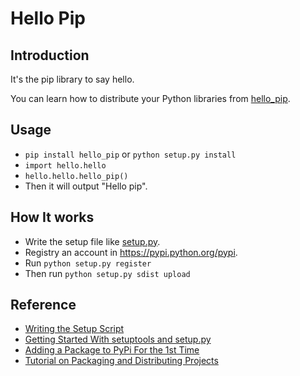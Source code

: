 
# Hello Pip

## Introduction

It's the pip library to say hello.

You can learn how to distribute your Python libraries from [hello_pip](https://pypi.python.org/pypi/hello_pip).

## Usage

* `pip install hello_pip` or `python setup.py install`
* `import hello.hello`
* `hello.hello.hello_pip()`
* Then it will output "Hello pip".

## How It works

* Write the setup file like [setup.py](https://github.com/tobegit3hub/hello_pip/blob/master/setup.py).
* Registry an account in <https://pypi.python.org/pypi>.
* Run `python setup.py register`
* Then run `python setup.py sdist upload`

## Reference

* [Writing the Setup Script](https://docs.python.org/2/distutils/setupscript.html)
* [Getting Started With setuptools and setup.py](https://pythonhosted.org/an_example_pypi_project/setuptools.html)
* [Adding a Package to PyPi For the 1st Time](http://jamie.curle.io/blog/my-first-experience-adding-package-pypi/)
* [Tutorial on Packaging and Distributing Projects](https://packaging.python.org/en/latest/distributing.html)
